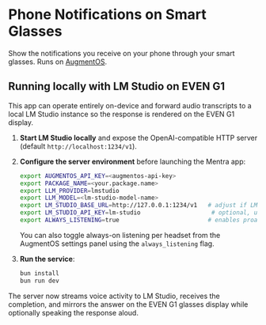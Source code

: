 # Phone Notifications on Smart Glasses

Show the notifications you receive on your phone through your smart glasses. Runs on [AugmentOS](https://augmentos.org).

## Running locally with LM Studio on EVEN G1

This app can operate entirely on-device and forward audio transcripts to a local LM Studio instance so the response is rendered on the EVEN G1 display.

1. **Start LM Studio locally** and expose the OpenAI-compatible HTTP server (default `http://localhost:1234/v1`).
2. **Configure the server environment** before launching the Mentra app:

   ```bash
   export AUGMENTOS_API_KEY=<augmentos-api-key>
   export PACKAGE_NAME=<your.package.name>
   export LLM_PROVIDER=lmstudio
   export LLM_MODEL=<lm-studio-model-name>
   export LM_STUDIO_BASE_URL=http://127.0.0.1:1234/v1   # adjust if LM Studio runs elsewhere
   export LM_STUDIO_API_KEY=lm-studio                    # optional, use if LM Studio enforces a key
   export ALWAYS_LISTENING=true                         # enables proactive/reactive listening
   ```

   You can also toggle always-on listening per headset from the AugmentOS settings panel using the `always_listening` flag.

3. **Run the service**:

   ```bash
   bun install
   bun run dev
   ```

The server now streams voice activity to LM Studio, receives the completion, and mirrors the answer on the EVEN G1 glasses display while optionally speaking the response aloud.
